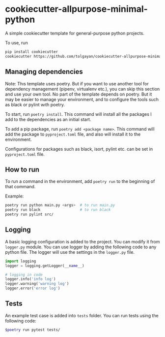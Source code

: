 # cookiecutter-allpurpose-minimal-python

A simple cookiecutter template for general-purpose python projects.

To use, run

```bash
pip install cookiecutter
cookiecutter https://github.com/tolgayan/cookiecutter-allpurpose-minimal-python
```


## Managing dependencies

Note: Thıs template uses poetry. But if you want to use another tool for dependency management (pipenv, virtualenv etc.), you can skip this section
and use your own tool. No part of the template depends on poetry. But it may be easier to manage your environment, and
to configure the tools such as black or pylint wıth poetry. 


To start, run `poetry install`. This command will install all the packages I add to the dependencies as an initial start.

To add a pip package, run `poetry add <package name>`. This command will add the package to `pyproject.toml` file, and also
will install it to the environment.

Configurations for packages such as black, isort, pylint etc. can be set in `pyproject.toml` file.


## How to run

To run a command in the environment, add `poetry run` to the beginning of that command.

Example:

```bash
poetry run python main.py <args>  # to run main.py 
poetry run black                  # to run black 
poetry run pylint src/ 
```


## Logging

A basic logging configuration is added to the project. You can modify it from `logger.py` module. You can use
logger by adding the following code to any python file. The logger will use the settings in the `logger.py` file.

```python
import logging
logger = logging.getLogger(__name__)

# logging in code
logger.info('info log')
logger.warning('warning log')
logger.error('error log')
```

## Tests

An example test case is added into `tests` folder. You can run tests using the following code:

```bash
$poetry run pytest tests/
```
